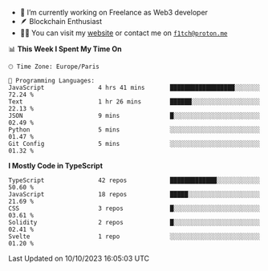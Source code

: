 - 🔭 I’m currently working on Freelance as Web3 developer
- 🪶 Blockchain Enthusiast
- 👨‍💻 You can visit my [website](https://f1tch.xyz) or contact me on [`f1tch@proton.me`](mailto:f1tch@proton.me)

<!--START_SECTION:waka-->
📊 **This Week I Spent My Time On** 

```text
🕑︎ Time Zone: Europe/Paris

💬 Programming Languages: 
JavaScript               4 hrs 41 mins       ██████████████████░░░░░░░   72.24 % 
Text                     1 hr 26 mins        ██████░░░░░░░░░░░░░░░░░░░   22.13 % 
JSON                     9 mins              █░░░░░░░░░░░░░░░░░░░░░░░░   02.49 % 
Python                   5 mins              ░░░░░░░░░░░░░░░░░░░░░░░░░   01.47 % 
Git Config               5 mins              ░░░░░░░░░░░░░░░░░░░░░░░░░   01.32 % 
```

**I Mostly Code in TypeScript** 

```text
TypeScript               42 repos            █████████████░░░░░░░░░░░░   50.60 % 
JavaScript               18 repos            █████░░░░░░░░░░░░░░░░░░░░   21.69 % 
CSS                      3 repos             █░░░░░░░░░░░░░░░░░░░░░░░░   03.61 % 
Solidity                 2 repos             █░░░░░░░░░░░░░░░░░░░░░░░░   02.41 % 
Svelte                   1 repo              ░░░░░░░░░░░░░░░░░░░░░░░░░   01.20 % 
```




 Last Updated on 10/10/2023 16:05:03 UTC
<!--END_SECTION:waka-->
